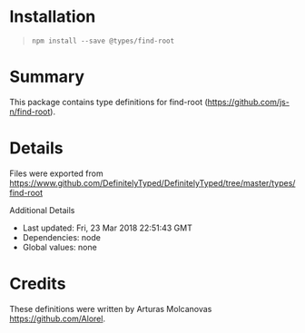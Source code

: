 # Installation
> `npm install --save @types/find-root`

# Summary
This package contains type definitions for find-root (https://github.com/js-n/find-root).

# Details
Files were exported from https://www.github.com/DefinitelyTyped/DefinitelyTyped/tree/master/types/find-root

Additional Details
 * Last updated: Fri, 23 Mar 2018 22:51:43 GMT
 * Dependencies: node
 * Global values: none

# Credits
These definitions were written by Arturas Molcanovas <https://github.com/Alorel>.
